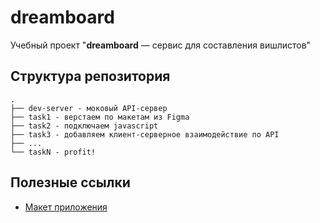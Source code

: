 # dreamboard

Учебный проект "**dreamboard** — cервис для составления вишлистов"

## Структура репозитория

```text
.
├── dev-server - моковый API-сервер
├── task1 - верстаем по макетам из Figma
├── task2 - подключаем javascript
├── task3 - добавляем клиент-серверное взаимодействие по API
├── ...
└── taskN - profit!
```
## Полезные ссылки

* [Макет приложения](https://www.behance.net/gallery/193146387/Dream-Board-Wishlist-mobile-app-UXUI-design)
